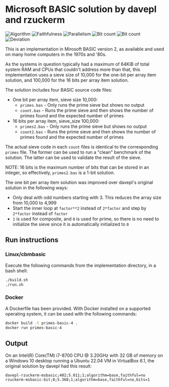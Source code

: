 # Microsoft BASIC solution by davepl and rzuckerm

![Algorithm](https://img.shields.io/badge/Algorithm-base-green)
![Faithfulness](https://img.shields.io/badge/Faithful-no-yellowgreen)
![Parallelism](https://img.shields.io/badge/Parallel-no-green)
![Bit count](https://img.shields.io/badge/Bits-unknown-yellowgreen)
![Bit count](https://img.shields.io/badge/Bits-1-green)
![Deviation](https://img.shields.io/badge/Deviation-sievesize-blue)

This is an implementation in Mirosoft BASIC version 2, as available and used on many home computers in the 1970s and '80s.

As the systems in question typically had a maximum of 64KiB of total system RAM and CPUs that couldn't address more
than that, this implementation uses a sieve size of 10,000 for the one-bit per array item solution, and 100,000 for the
16 bits per array item solution.

The solution includes four BASIC source code files:

- One bit per array item, sieve size 10,000:
  - `primes.bas` - Only runs the prime sieve but shows no output
  - `count.bas` - Runs the prime sieve and then shows the number of primes found and the expected number of primes
- 16 bits per array item, sieve_size 100,000:
  - `primes2.bas` - Only runs the prime sieve but shows no output
  - `count2.bas` - Runs the prime sieve and then shows the number of primes found and the expected number of primes

The actual sieve code in each `count` files is identical to the corresponding `primes` file. The former can be used to
run a "clean" benchmark of the solution. The latter can be used to validate the result of the sieve.

NOTE: 16 bits is the maximum number of bits that can be stored in an integer, so effectively, `primes2.bas` is a 1-bit
solution.

The one bit per array item solution was improved over davepl's original solution in the following ways:

- Only deal with odd numbers starting with 3. This reduces the array size from 10,000 to 4,999
- Start the inner loop at `factor**2` instead of `2*factor` and step by `2*factor` instead of `factor`
- `1` is used for composite, and `0` is used for prime, so there is no need to initialize the sieve since it is
  automatically initialized to `0`

## Run instructions

### Linux/cbmbasic

Execute the following commands from the implementation directory, in a bash shell:

```bash
./build.sh
./run.sh
```

### Docker

A Dockerfile has been provided. With Docker installed on a supported operating system, it can be used with the following commands:

```bash
docker build -t primes-basic-4 .
docker run primes-basic-4
```

## Output

On an Intel(R) Core(TM) i7-8700 CPU @ 3.20GHz with 32 GB of memory on a Windows 10 desktop running
a Ubuntu 22.04 VM in VirtualBox 6.1, the original solution by davepl had this result:

```log
davepl-rzuckerm-msbasic;402;5.011;1;algorithm=base,faithful=no
rzuckerm-msbasic-bit;8;5.368;1;algorithm=base,faithful=no,bits=1
```

